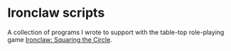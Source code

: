 # Ironclaw scripts
A collection of programs I wrote to support with the table-top role-playing game [Ironclaw: Squaring the Circle](http://www.sanguinegames.com/ironclaw/).
